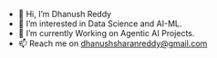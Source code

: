 - 👋 Hi, I’m Dhanush Reddy
- 👀 I’m interested in Data Science and AI-ML.
- 🌱 I’m currently Working on Agentic AI Projects. 
- 📫 Reach me on dhanushsharanreddy@gmail.com


<!---
dhanush-sharan-reddy/dhanush-sharan-reddy is a ✨ special ✨ repository because its `README.md` (this file) appears on your GitHub profile.
You can click the Preview link to take a look at your changes.
--->
